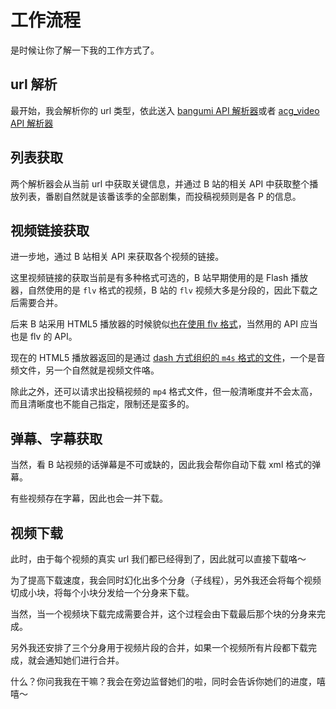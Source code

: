 # 工作流程

是时候让你了解一下我的工作方式了。

## url 解析

最开始，我会解析你的 url 类型，依此送入 [bangumi API 解析器](https://github.com/yutto-dev/bilili/blob/main/bilili/parser/bangumi.py)或者 [acg_video API 解析器](https://github.com/yutto-dev/bilili/blob/main/bilili/parser/acg_video.py)

## 列表获取

两个解析器会从当前 url 中获取关键信息，并通过 B 站的相关 API 中获取整个播放列表，番剧自然就是该番该季的全部剧集，而投稿视频则是各 P 的信息。

## 视频链接获取

进一步地，通过 B 站相关 API 来获取各个视频的链接。

这里视频链接的获取当前是有多种格式可选的，B 站早期使用的是 Flash 播放器，自然使用的是 `flv` 格式的视频，B 站的 `flv` 视频大多是分段的，因此下载之后需要合并。

后来 B 站采用 HTML5 播放器的时候貌似[也在使用 flv 格式](https://github.com/Bilibili/flv.js/)，当然用的 API 应当也是 flv 的 API。

现在的 HTML5 播放器返回的是通过 [dash 方式组织的 `m4s` 格式的文件](https://www.bilibili.com/read/cv855111)，一个是音频文件，另一个自然就是视频文件咯。

除此之外，还可以请求出投稿视频的 `mp4` 格式文件，但一般清晰度并不会太高，而且清晰度也不能自己指定，限制还是蛮多的。

## 弹幕、字幕获取

当然，看 B 站视频的话弹幕是不可或缺的，因此我会帮你自动下载 xml 格式的弹幕。

有些视频存在字幕，因此也会一并下载。

## 视频下载

此时，由于每个视频的真实 url 我们都已经得到了，因此就可以直接下载咯～

为了提高下载速度，我会同时幻化出多个分身（子线程），另外我还会将每个视频切成小块，将每个小块分发给一个分身来下载。

当然，当一个视频块下载完成需要合并，这个过程会由下载最后那个块的分身来完成。

另外我还安排了三个分身用于视频片段的合并，如果一个视频所有片段都下载完成，就会通知她们进行合并。

什么？你问我我在干嘛？我会在旁边监督她们的啦，同时会告诉你她们的进度，嘻嘻～
